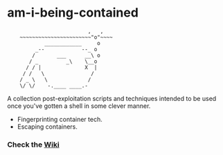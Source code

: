 # am-i-being-contained

```
                          ,   ,
    ~~~~~~~~~~~~~~~~~~~~~~~"o"~~~~
            ____________     o
    	 _--            --_ o
        /       ___      __\ o
       / _         _\    \__o 
      / / |              X  |
     / /   \	           /
    / _ \   \             /
    \/ \/    -.____ ____.-
```

A collection post-exploitation scripts and techniques intended to be used once you've gotten a shell in some clever manner.

* Fingerprinting container tech. 
* Escaping containers.

### Check the [Wiki](https://github.com/ProfessionallyEvil/am-i-being-contained/wiki)
